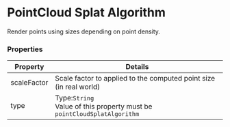 # PointCloud Splat Algorithm

Render points using sizes depending on point density.

### Properties

| Property | Details
| --- | ---
| scaleFactor | Scale factor to applied to the computed point size (in real world)
| type | Type:`String`<br>Value of this property must be `pointCloudSplatAlgorithm`



